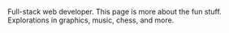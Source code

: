 Full-stack web developer. This page is more about the fun stuff. Explorations in graphics, music, chess, and more.
